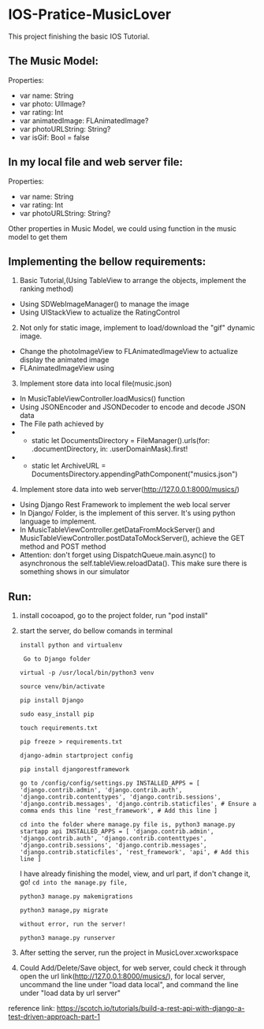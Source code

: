 # IOS-Pratice-MusicLover

This project finishing the basic IOS Tutorial. 

## The Music Model:
Properties:
* var name: String
* var photo: UIImage?
* var rating: Int
* var animatedImage: FLAnimatedImage?
* var photoURLString: String?
* var isGif: Bool = false

## In my local file and web server file:
Properties:
* var name: String
* var rating: Int
* var photoURLString: String?

Other properties in Music Model, we could using function in the music model to get them

## Implementing the bellow requirements:
1. Basic Tutorial,(Using TableView to arrange the objects, implement the ranking method)
* Using SDWebImageManager() to manage the image
* Using UIStackView to actualize the RatingControl
2. Not only for static image, implement to load/download the "gif" dynamic image.
  * Change the photoImageView to FLAnimatedImageView to actualize display the animated image
 *  FLAnimatedImageView using 
3. Implement store data into local file(music.json)
  * In MusicTableViewController.loadMusics() function
  * Using JSONEncoder and JSONDecoder to encode and decode JSON data
  * The File path achieved by 
  * * static let DocumentsDirectory = FileManager().urls(for: .documentDirectory, in: .userDomainMask).first!
  * * static let ArchiveURL = DocumentsDirectory.appendingPathComponent("musics.json")
4. Implement store data into web server(http://127.0.0.1:8000/musics/)
  * Using Django Rest Framework to implement the web local server
  * In Django/ Folder, is the implement of this server. It's using python language to implement.
  * In MusicTableViewController.getDataFromMockServer() and MusicTableViewController.postDataToMockServer(), achieve the GET method and POST method
  * Attention: don't forget using DispatchQueue.main.async() to asynchronous the self.tableView.reloadData(). This make sure there is something shows in our simulator

## Run:
1. install cocoapod, go to the project folder, run "pod install"
2. start the server, do bellow comands in terminal
   
   `install python and virtualenv`
   
   ` Go to Django folder`
   
   `virtual -p /usr/local/bin/python3 venv`
  
   `source venv/bin/activate`
  
   `pip install Django`
  
   `sudo easy_install pip`
  
   `touch requirements.txt`
  
   `pip freeze > requirements.txt`
  
   `django-admin startproject config`
   
   `pip install djangorestframework`
  
   `go to /config/config/settings.py
  INSTALLED_APPS = [
    'django.contrib.admin',
    'django.contrib.auth',
    'django.contrib.contenttypes',
    'django.contrib.sessions',
    'django.contrib.messages',
    'django.contrib.staticfiles', # Ensure a comma ends this line
    'rest_framework', # Add this line
  ]`
  
   `cd into the folder where manage.py file is, python3 manage.py startapp api
  INSTALLED_APPS = [
    'django.contrib.admin',
    'django.contrib.auth',
    'django.contrib.contenttypes',
    'django.contrib.sessions',
    'django.contrib.messages',
    'django.contrib.staticfiles',
    'rest_framework',
    'api', # Add this line
  ]`
  
    I have already finishing the model, view, and url part, if don't change it, go!
   `cd into the manage.py file, `
   
   `python3 manage.py makemigrations`
   
   `python3 manage,py migrate`
   
   `without error, run the server!`
   
   `python3 manage.py runserver`
   
3. After setting the server, run the project in MusicLover.xcworkspace
4. Could Add/Delete/Save object, for web server, could check it through open the url link(http://127.0.0.1:8000/musics/), for local server, uncommand the line under "load data local", and command the line under "load data by url server"

reference link: https://scotch.io/tutorials/build-a-rest-api-with-django-a-test-driven-approach-part-1
